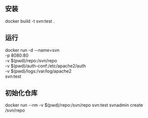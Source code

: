 ## 安装
docker build -t svn:test .

## 运行
docker run -d --name=svn \
-p 8080:80 \
-v $(pwd)/repo:/svn/repo \
-v $(pwd)/auth-conf:/etc/apache2/auth \
-v $(pwd)/logs:/var/log/apache2 \
svn:test

## 初始化仓库
docker run --rm -v $(pwd)/repo:/svn/repo svn:test svnadmin create /svn/repo
